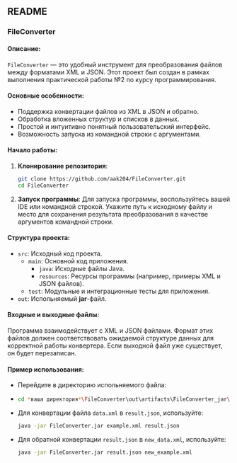 ## README

### FileConverter

#### Описание:

`FileConverter` — это удобный инструмент для преобразования файлов между форматами XML и JSON. Этот проект был создан в рамках выполнения практической работы №2 по курсу программирования.

#### Основные особенности:

- Поддержка конвертации файлов из XML в JSON и обратно.
- Обработка вложенных структур и списков в данных.
- Простой и интуитивно понятный пользовательский интерфейс.
- Возможность запуска из командной строки с аргументами.

#### Начало работы:

1. **Клонирование репозитория**:
    ```bash
    git clone https://github.com/aak204/FileConverter.git
    cd FileConverter
    ```

2. **Запуск программы**:
   Для запуска программы, воспользуйтесь вашей IDE или командной строкой. Укажите путь к исходному файлу и место для сохранения результата преобразования в качестве аргументов командной строки.

#### Структура проекта:

- `src`: Исходный код проекта.
    - `main`: Основной код приложения.
        - `java`: Исходные файлы Java.
        - `resources`: Ресурсы программы (например, примеры XML и JSON файлов).
    - `test`: Модульные и интеграционные тесты для приложения.
- `out`: Испольняемый __jar__-файл.
#### Входные и выходные файлы:

Программа взаимодействует с XML и JSON файлами. Формат этих файлов должен соответствовать ожидаемой структуре данных для корректной работы конвертера. Если выходной файл уже существует, он будет перезаписан.

#### Пример использования:

- Перейдите в директорию испольняемого файла:   
- ```bash
  cd *ваша директория*\FileConverter\out\artifacts\FileConverter_jar\
  ```
- Для конвертации файла `data.xml` в `result.json`, используйте:
  ```bash
  java -jar FileConverter.jar example.xml result.json
  ```
- Для обратной конвертации `result.json` в `new_data.xml`, используйте:
  ```bash
  java -jar FileConverter.jar result.json new_example.xml
  ```
